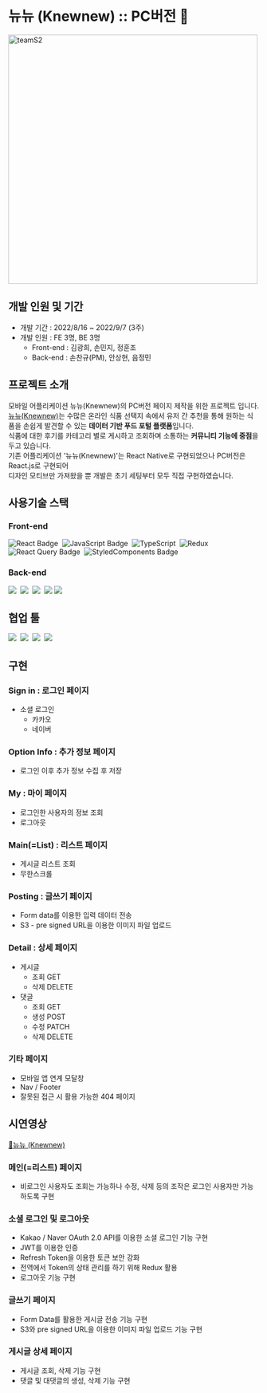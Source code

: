 # 뉴뉴 (Knewnew) :: PC버전 🍭

<img src="https://user-images.githubusercontent.com/104430030/184290180-66c96950-1e42-461e-b413-1c74f05ce4c4.jpeg" alt="teamS2" width="500px" />

## 개발 인원 및 기간

- 개발 기간 : 2022/8/16 ~ 2022/9/7 (3주)
- 개발 인원 : FE 3명, BE 3명
  - Front-end : 김광희, 손민지, 정훈조
  - Back-end : 손찬규(PM), 안상현, 음정민

## 프로젝트 소개

모바일 어플리케이션 뉴뉴(Knewnew)의 PC버전 페이지 제작을 위한 프로젝트 입니다.<br>
[뉴뉴(Knewnew)](https://play.google.com/store/apps/details?id=com.mealing.knewnnew)는 수많은 온라인 식품 선택지 속에서 유저 간 추천을 통해 원하는 식품을 손쉽게 발견할 수 있는 **데이터 기반 푸드 포털 플랫폼**입니다.<br>
식품에 대한 후기를 카테고리 별로 게시하고 조회하며 소통하는 **커뮤니티 기능에 중점**을 두고 있습니다.<br>
기존 어플리케이션 '뉴뉴(Knewnew)'는 React Native로 구현되었으나 PC버전은 React.js로 구현되어<br>
디자인 모티브만 가져왔을 뿐 개발은 초기 세팅부터 모두 직접 구현하였습니다.<br>

## 사용기술 스택

### Front-end<br>
![React Badge](https://img.shields.io/badge/React-61DAFB?style=for-the-badge&logo=React&logoColor=white)&nbsp;
![JavaScript Badge](https://img.shields.io/badge/Javascript-F7DF1E?style=for-the-badge&logo=Javascript&logoColor=white)&nbsp;
![TypeScript](https://img.shields.io/badge/TypeScript-3178C6?style=for-the-badge&logo=typescript&logoColor=white)&nbsp;
![Redux](https://img.shields.io/badge/Redux-764ABC?style=for-the-badge&logo=redux&logoColor=white)&nbsp;
![React Query Badge](https://img.shields.io/badge/ReactQuery-FF4154?style=for-the-badge&logo=React&logoColor=white)&nbsp;
![StyledComponents Badge](https://img.shields.io/badge/styled--components-DB7093?style=for-the-badge&logo=styled-components&logoColor=white)

### Back-end<br>
<img src="https://img.shields.io/badge/Python-3776AB?style=for-the-badge&logo=Python&logoColor=white"/>&nbsp;
<img src="https://img.shields.io/badge/Django-092E20?style=for-the-badge&logo=Django&logoColor=white"/>&nbsp;
<img src="https://img.shields.io/badge/MySQL-4479A1?style=for-the-badge&logo=MySQL&logoColor=white"/>&nbsp;
<img src="https://img.shields.io/badge/Amazon AWS-232F3E?style=for-the-badge&logo=AmazonAWS&logoColor=white">&nbsp;<img src="https://img.shields.io/badge/Amazon S3-569A31?style=for-the-badge&logo=AmazonS3&logoColor=white">

## 협업 툴
<img src="https://img.shields.io/badge/Slack-4A154B?style=for-the-badge&logo=Slack&logoColor=white"/>&nbsp;
<img src="https://img.shields.io/badge/Trello-0052CC?style=for-the-badge&logo=Trello&logoColor=white"/>&nbsp;
<img src="https://img.shields.io/badge/Notion-000000?style=for-the-badge&logo=Notion&logoColor=white"/>&nbsp;
<img src="https://img.shields.io/badge/Github-181717?style=for-the-badge&logo=Github&logoColor=white"/>&nbsp;

## 구현 

### Sign in : 로그인 페이지
- 소셜 로그인
    - 카카오
    - 네이버

### Option Info : 추가 정보 페이지
- 로그인 이후 추가 정보 수집 후 저장

### My : 마이 페이지
- 로그인한 사용자의 정보 조회
- 로그아웃

### Main(=List) : 리스트 페이지
- 게시글 리스트 조회
- 무한스크롤

### Posting : 글쓰기 페이지
- Form data를 이용한 입력 데이터 전송
- S3 - pre signed URL을 이용한 이미지 파일 업로드

### Detail : 상세 페이지
- 게시글
    - 조회 GET
    - 삭제 DELETE
- 댓글
    - 조회 GET
    - 생성 POST
    - 수정 PATCH
    - 삭제 DELETE

### 기타 페이지
- 모바일 앱 연계 모달창
- Nav / Footer
- 잘못된 접근 시 활용 가능한 404 페이지

## 시연영상

[🍭뉴뉴 (Knewnew)](http://www.youtube.com/)

### 메인(=리스트) 페이지
- 비로그인 사용자도 조회는 가능하나 수정, 삭제 등의 조작은 로그인 사용자만 가능하도록 구현 

### 소셜 로그인 및 로그아웃
- Kakao / Naver OAuth 2.0 API를 이용한 소셜 로그인 기능 구현
- JWT를 이용한 인증
- Refresh Token을 이용한 토큰 보안 강화
- 전역에서 Token의 상태 관리를 하기 위해 Redux 활용
- 로그아웃 기능 구현

### 글쓰기 페이지
- Form Data를 활용한 게시글 전송 기능 구현
- S3와 pre signed URL을 이용한 이미지 파일 업로드 기능 구현

### 게시글 상세 페이지
- 게시글 조회, 삭제 기능 구현
- 댓글 및 대댓글의 생성, 삭제 기능 구현

